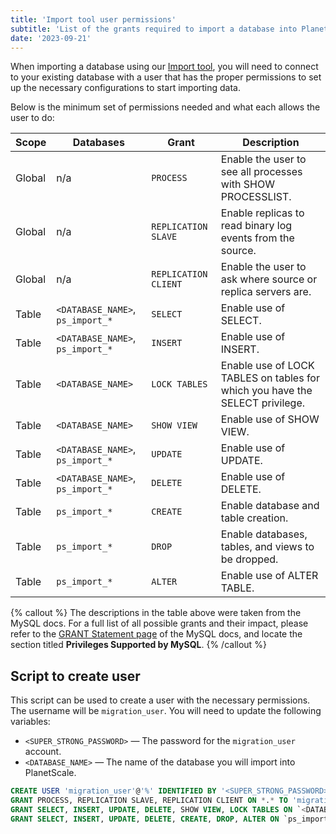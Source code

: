 ```yaml
---
title: 'Import tool user permissions'
subtitle: 'List of the grants required to import a database into PlanetScale using the Import tool'
date: '2023-09-21'
---
```


When importing a database using our [Import tool](/docs/imports/database-imports), you will need to connect to your existing database with a user that has the proper permissions to set up the necessary configurations to start importing data.

Below is the minimum set of permissions needed and what each allows the user to do:

| Scope  | Databases                        | Grant                | Description                                                                  |
| ------ | -------------------------------- | -------------------- | ---------------------------------------------------------------------------- |
| Global | n/a                              | `PROCESS`            | Enable the user to see all processes with SHOW PROCESSLIST.                  |
| Global | n/a                              | `REPLICATION SLAVE`  | Enable replicas to read binary log events from the source.                   |
| Global | n/a                              | `REPLICATION CLIENT` | Enable the user to ask where source or replica servers are.                  |
| Table  | `<DATABASE_NAME>`, `ps_import_*` | `SELECT`             | Enable use of SELECT.                                                        |
| Table  | `<DATABASE_NAME>`, `ps_import_*` | `INSERT`             | Enable use of INSERT.                                                        |
| Table  | `<DATABASE_NAME>`                | `LOCK TABLES`        | Enable use of LOCK TABLES on tables for which you have the SELECT privilege. |
| Table  | `<DATABASE_NAME>`                | `SHOW VIEW`          | Enable use of SHOW VIEW.                                                     |
| Table  | `<DATABASE_NAME>`, `ps_import_*` | `UPDATE`             | Enable use of UPDATE.                                                        |
| Table  | `<DATABASE_NAME>`, `ps_import_*` | `DELETE`             | Enable use of DELETE.                                                        |
| Table  | `ps_import_*`                    | `CREATE`             | Enable database and table creation.                                          |
| Table  | `ps_import_*`                    | `DROP`               | Enable databases, tables, and views to be dropped.                           |
| Table  | `ps_import_*`                    | `ALTER`              | Enable use of ALTER TABLE.                                                   |

{% callout %}
The descriptions in the table above were taken from the MySQL docs. For a full list of all possible grants and their
impact, please refer to the [GRANT Statement page](https://dev.mysql.com/doc/refman/8.0/en/grant.html) of the MySQL
docs, and locate the section titled **Privileges Supported by MySQL**.
{% /callout %}

## Script to create user

This script can be used to create a user with the necessary permissions. The username will be `migration_user`. You will need to update the following variables:

- `<SUPER_STRONG_PASSWORD>` &mdash; The password for the `migration_user` account.
- `<DATABASE_NAME>` &mdash; The name of the database you will import into PlanetScale.

```sql
CREATE USER 'migration_user'@'%' IDENTIFIED BY '<SUPER_STRONG_PASSWORD>';
GRANT PROCESS, REPLICATION SLAVE, REPLICATION CLIENT ON *.* TO 'migration_user'@'%';
GRANT SELECT, INSERT, UPDATE, DELETE, SHOW VIEW, LOCK TABLES ON `<DATABASE_NAME>`.* TO 'migration_user'@'%';
GRANT SELECT, INSERT, UPDATE, DELETE, CREATE, DROP, ALTER ON `ps_import\_%`.* TO 'migration_user'@'%';
```
